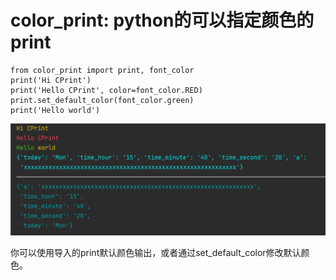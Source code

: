 # color_print: python的可以指定颜色的print

```
from color_print import print, font_color
print('Hi CPrint')
print('Hello CPrint', color=font_color.RED)
print.set_default_color(font_color.green)
print('Hello world')
```

![](img/img.png)

你可以使用导入的print默认颜色输出，或者通过set_default_color修改默认颜色。

